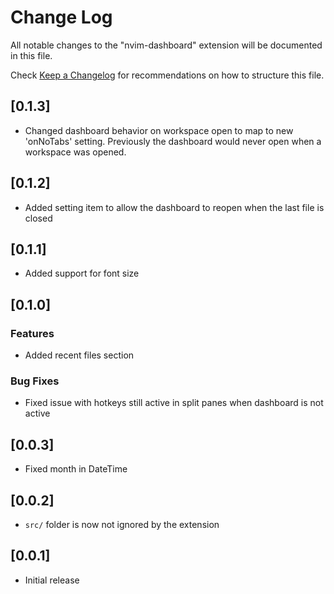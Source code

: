 # Change Log

All notable changes to the "nvim-dashboard" extension will be documented in this file.

Check [Keep a Changelog](http://keepachangelog.com/) for recommendations on how to structure this file.

## [0.1.3]

- Changed dashboard behavior on workspace open to map to new 'onNoTabs' setting. Previously the dashboard would never open when a workspace was opened.

## [0.1.2]

- Added setting item to allow the dashboard to reopen when the last file is closed

## [0.1.1]

- Added support for font size

## [0.1.0]

### Features

- Added recent files section

### Bug Fixes

- Fixed issue with hotkeys still active in split panes when dashboard is not active

## [0.0.3]

- Fixed month in DateTime

## [0.0.2]

- `src/` folder is now not ignored by the extension

## [0.0.1]

- Initial release